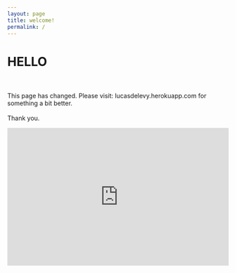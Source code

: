 ```yaml
---
layout: page
title: welcome!
permalink: /
---
```


<style>
img.welcome {
    display: block;
    margin: 0 auto;
    height: 100%;
    width: 100%;
    border-radius: 0px;
    box-shadow: 5px 3px 5px gray;
}

.video-container {
    position: relative;
    padding-bottom: 56.25%;
    padding-top: 30px; height: 0; overflow: hidden;
}
 
.video-container iframe,
.video-container object,
.video-container embed {
    position: absolute;
    top: 0;
    left: 0;
    width: 100%;
    height: 100%;
}
</style>

<!-- <img class="welcome" src="/images/osaka-aquarium.jpg"> -->

<p>
<h1>HELLO</h1>
<br><br>
This page has changed. Please visit: lucasdelevy.herokuapp.com for something a bit better.
<br><br>
Thank you.
</p>

<!-- YouTube responsive video code taken from: http://avexdesigns.com/responsive-youtube-embed/ -->
<div class="video-container">
         <iframe src="http://www.youtube.com/embed/g0M2KTbc_a8" frameborder="0" width="560" height="315"></iframe>
</div>